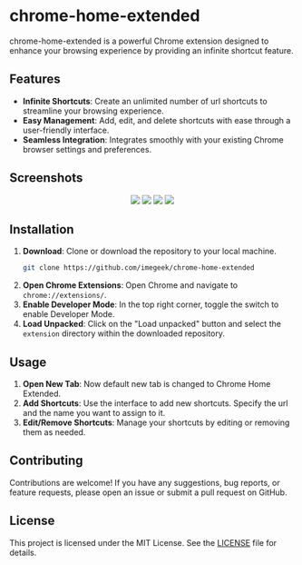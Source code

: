 # chrome-home-extended

chrome-home-extended is a powerful Chrome extension designed to enhance your browsing experience by providing an infinite shortcut feature.

## Features

- **Infinite Shortcuts**: Create an unlimited number of url shortcuts to streamline your browsing experience.
- **Easy Management**: Add, edit, and delete shortcuts with ease through a user-friendly interface.
- **Seamless Integration**: Integrates smoothly with your existing Chrome browser settings and preferences.

## Screenshots

<div align="center">
<img src="https://github.com/imegeek/chrome-home-extended/assets/63346676/785fc650-0142-4cf3-9783-2d7dd80b583c">

<img src="https://github.com/imegeek/chrome-home-extended/assets/63346676/ca866a31-d88c-4bab-b552-d9713cb3e27c">

<img src="https://github.com/imegeek/chrome-home-extended/assets/63346676/4b1ec469-8385-4b39-9162-1f3207f85474">

<img src="https://github.com/imegeek/chrome-home-extended/assets/63346676/6a866a4e-1cb9-480b-8b01-135e8f41f40d">
</div>

## Installation

1. **Download**: Clone or download the repository to your local machine.
   ```bash
   git clone https://github.com/imegeek/chrome-home-extended
   ```
2. **Open Chrome Extensions**: Open Chrome and navigate to `chrome://extensions/`.
3. **Enable Developer Mode**: In the top right corner, toggle the switch to enable Developer Mode.
4. **Load Unpacked**: Click on the "Load unpacked" button and select the `extension` directory within the downloaded repository.

## Usage

1. **Open New Tab**: Now default new tab is changed to Chrome Home Extended.
2. **Add Shortcuts**: Use the interface to add new shortcuts. Specify the url and the name you want to assign to it.
3. **Edit/Remove Shortcuts**: Manage your shortcuts by editing or removing them as needed.

## Contributing

Contributions are welcome! If you have any suggestions, bug reports, or feature requests, please open an issue or submit a pull request on GitHub.

## License

This project is licensed under the MIT License. See the [LICENSE](https://github.com/imegeek/chrome-home-extended/blob/master/LICENSE) file for details.
